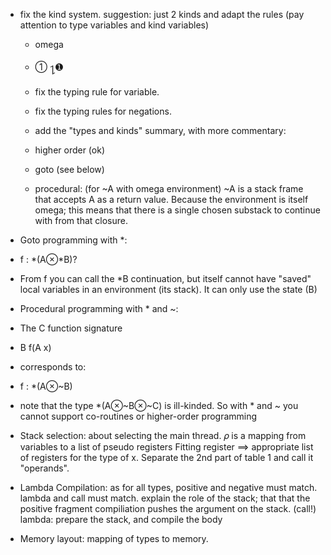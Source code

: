 * fix the kind system. suggestion: just 2 kinds and adapt the rules (pay attention to type variables and kind variables)
    * omega
    * ① ႑➊
    * fix the typing rule for variable.
    * fix the typing rules for negations.
    * add the "types and kinds" summary, with more commentary:

    * higher order (ok)
    * goto (see below)
    * procedural: (for ~A with omega environment) ~A is a stack frame that accepts A as a return value. Because the environment is itself omega; this means that there is a single chosen substack to continue with from that closure.

* Goto programming with *:
* f : *(A⊗*B)?
* From f you can call the *B continuation, but itself cannot have "saved" local variables in an 
  environment (its stack). It can only use the state (B)

* Procedural programming with * and ~:

* The C function signature
* B f(A x)

* corresponds to:
* f : *(A⊗~B)

* note that the type *(A⊗~B⊗~C) is ill-kinded. So with * and ~ you cannot support co-routines or higher-order programming

* Stack selection: about selecting the main thread.
  𝜌 is a mapping from variables to a list of pseudo registers
  Fitting register ==> appropriate list of registers for the type of x.
  Separate the 2nd part of table 1 and call it "operands".
* Lambda Compilation:
      as for all types, positive and negative must match. lambda and call must match.
      explain the role of the stack; that that the positive fragment compiliation pushes the argument on the stack. (call!)
      lambda: prepare the stack, and compile the body
* Memory layout: mapping of types to memory.